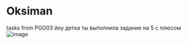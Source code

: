 # Oksiman
tasks from PGO03 йоу детка ты выполнила задание на 5 с плюсом ![image](https://github.com/user-attachments/assets/cf1a9c51-d9b3-4ff9-bb59-2f2aa642a1ed)

